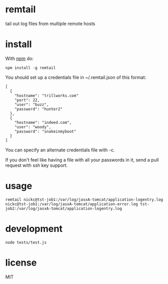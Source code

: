 # remtail

tail out log files from multiple remote hosts

# install

With [npm](https://npmjs.org) do:

```
npm install -g remtail
```

You should set up a credentials file in ~/.remtail.json of this format:

```
[
  {
    "hostname": "trillworks.com"
    "port": 22,
    "user": "buzz",
    "password": "hunter2"
  },
  {
    "hostname": "indeed.com",
    "user": "woody",
    "password": "snakeinmyboot"
  }
]
```

You can specify an alternate credentials file with -c.

If you don't feel like having a file with all your passwords in it, send a pull request with ssh key support.

# usage

```
remtail nickc@tst-job1:/var/log/jasxA-tomcat/application-logentry.log nickc@tst-job1:/var/log/jasxA-tomcat/application-error.log tst-job2:/var/log/jasxA-tomcat/application-logentry.log
```

# development

```node tests/test.js```

# license

MIT
